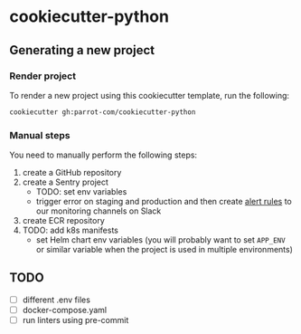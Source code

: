# cookiecutter-python

## Generating a new project

### Render project

To render a new project using this cookiecutter template, run the following:

```sh
cookiecutter gh:parrot-com/cookiecutter-python
```

### Manual steps

You need to manually perform the following steps:

1. create a GitHub repository
1. create a Sentry project
    * TODO: set env variables
    * trigger error on staging and production and then create [alert rules](https://docs.sentry.io/product/integrations/notification-incidents/slack/) to our monitoring channels on Slack
1. create ECR repository
1. TODO: add k8s manifests
    * set Helm chart env variables (you will probably want to set `APP_ENV` or similar variable when the project is used in multiple environments)

## TODO

* [ ] different .env files
* [ ] docker-compose.yaml
* [ ] run linters using pre-commit
